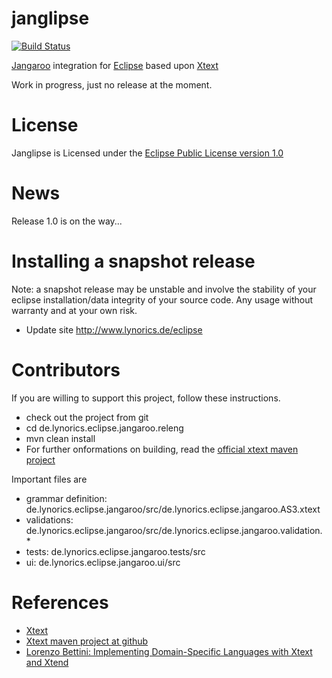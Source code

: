 
janglipse
=========
[![Build Status](https://secure.travis-ci.org/Lynorics/janglipse.png)](http://travis-ci.org/Lynorics/janglipse)

[Jangaroo](http://jangaroo.net) integration for [Eclipse](http://www.eclipse.org/) based upon [Xtext](http://www.xtext.org/)

Work in progress, just no release at the moment.

# License

Janglipse is Licensed under the [Eclipse Public License version 1.0](http://opensource.org/licenses/eclipse-1.0.txt)

# News
 
Release 1.0 is on the way...

# Installing a snapshot release
Note: a snapshot release may be unstable and involve the stability of your
eclipse installation/data integrity of your source code.
Any usage without warranty and at your own risk.

* Update site http://www.lynorics.de/eclipse

# Contributors

If you are willing to support this project, follow these instructions.

* check out the project from git
* cd de.lynorics.eclipse.jangaroo.releng
* mvn clean install
* For further onformations on building, read the [official xtext maven project](https://github.com/svenefftinge/maven-xtext-example)

Important files are
* grammar definition: de.lynorics.eclipse.jangaroo/src/de.lynorics.eclipse.jangaroo.AS3.xtext
* validations: de.lynorics.eclipse.jangaroo/src/de.lynorics.eclipse.jangaroo.validation.*
* tests: de.lynorics.eclipse.jangaroo.tests/src
* ui: de.lynorics.eclipse.jangaroo.ui/src

# References

* [Xtext](http://www.xtext.org/)
* [Xtext maven project at github](https://github.com/svenefftinge/maven-xtext-example)
* [Lorenzo Bettini: Implementing Domain-Specific Languages with Xtext and Xtend ](http://www.amazon.de/Implementing-Domain-Specific-Languages-Xtext-Xtend-ebook/dp/B00EPCSD1M/ref=sr_1_1?s=digital-text&ie=UTF8&qid=1394664194&sr=1-1&keywords=Implementing+Domain-Specific+Languages+with+Xtext+and+Xtend)
